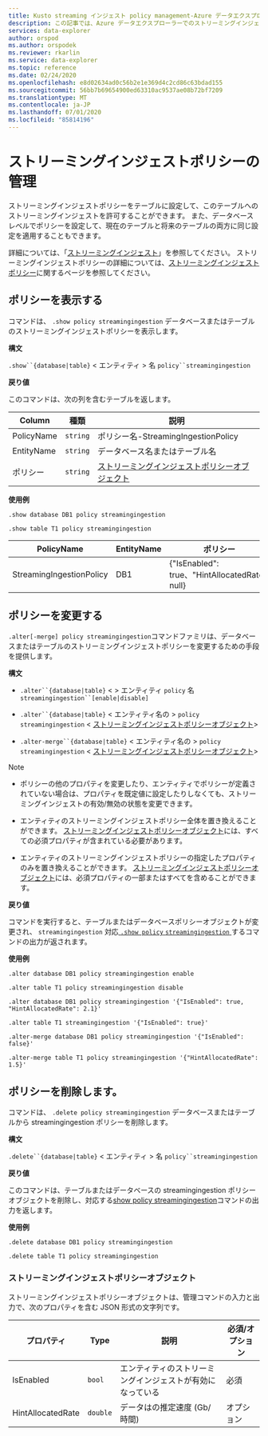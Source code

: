 ```yaml
---
title: Kusto streaming インジェスト policy management-Azure データエクスプローラー
description: この記事では、Azure データエクスプローラーでのストリーミングインジェストポリシーの管理について説明します。
services: data-explorer
author: orspod
ms.author: orspodek
ms.reviewer: rkarlin
ms.service: data-explorer
ms.topic: reference
ms.date: 02/24/2020
ms.openlocfilehash: e8d02634ad0c56b2e1e369d4c2cd86c63bdad155
ms.sourcegitcommit: 56bb7b69654900ed63310ac9537ae08b72bf7209
ms.translationtype: MT
ms.contentlocale: ja-JP
ms.lasthandoff: 07/01/2020
ms.locfileid: "85814196"
---
```

# <a name="streaming-ingestion-policy-management"></a>ストリーミングインジェストポリシーの管理

ストリーミングインジェストポリシーをテーブルに設定して、このテーブルへのストリーミングインジェストを許可することができます。 また、データベースレベルでポリシーを設定して、現在のテーブルと将来のテーブルの両方に同じ設定を適用することもできます。

詳細については、「[ストリーミングインジェスト](../../ingest-data-streaming.md)」を参照してください。 ストリーミングインジェストポリシーの詳細については、[ストリーミングインジェストポリシー](streamingingestionpolicy.md)に関するページを参照してください。

## <a name="display-the-policy"></a>ポリシーを表示する

コマンドは、 `.show policy streamingingestion` データベースまたはテーブルのストリーミングインジェストポリシーを表示します。
 
**構文**

`.show``{database|table}` &lt; エンティティ &gt; 名 `policy``streamingingestion`

**戻り値**

このコマンドは、次の列を含むテーブルを返します。

|Column    |種類    |説明
|---|---|---
|PolicyName|`string`|ポリシー名-StreamingIngestionPolicy
|EntityName|`string`|データベース名またはテーブル名
|ポリシー    |`string`|[ストリーミングインジェストポリシーオブジェクト](#streaming-ingestion-policy-object)

**使用例**

```kusto
.show database DB1 policy streamingingestion

.show table T1 policy streamingingestion
```

|PolicyName|EntityName|ポリシー|ChildEntities|EntityType|
|---|---|---|---|---|
|StreamingIngestionPolicy|DB1|{"IsEnabled": true、"HintAllocatedRate": null}

## <a name="change-the-policy"></a>ポリシーを変更する

`.alter[-merge] policy streamingingestion`コマンドファミリは、データベースまたはテーブルのストリーミングインジェストポリシーを変更するための手段を提供します。

**構文**

* `.alter``{database|table}` &lt; &gt; エンティティ `policy` 名 `streamingingestion``[enable|disable]`

* `.alter``{database|table}` &lt; エンティティ名の &gt; `policy` `streamingingestion` &lt; [ストリーミングインジェストポリシーオブジェクト](#streaming-ingestion-policy-object)&gt;

* `.alter-merge``{database|table}` &lt; エンティティ名の &gt; `policy` `streamingingestion` &lt; [ストリーミングインジェストポリシーオブジェクト](#streaming-ingestion-policy-object)&gt;

> [!Note]
>
> * ポリシーの他のプロパティを変更したり、エンティティでポリシーが定義されていない場合は、プロパティを既定値に設定したりしなくても、ストリーミングインジェストの有効/無効の状態を変更できます。
>
> * エンティティのストリーミングインジェストポリシー全体を置き換えることができます。 [ストリーミングインジェストポリシーオブジェクト](#streaming-ingestion-policy-object)には、すべての必須プロパティが含まれている必要があります。
>
> * エンティティのストリーミングインジェストポリシーの指定したプロパティのみを置き換えることができます。 [ストリーミングインジェストポリシーオブジェクト](#streaming-ingestion-policy-object)には、必須プロパティの一部またはすべてを含めることができます。

**戻り値**

コマンドを実行すると、テーブルまたはデータベースポリシーオブジェクトが変更され、 `streamingingestion` 対応[ `.show policy` `streamingingestion` ](#display-the-policy)するコマンドの出力が返されます。

**使用例**

```kusto
.alter database DB1 policy streamingingestion enable

.alter table T1 policy streamingingestion disable

.alter database DB1 policy streamingingestion '{"IsEnabled": true, "HintAllocatedRate": 2.1}'

.alter table T1 streamingingestion '{"IsEnabled": true}'

.alter-merge database DB1 policy streamingingestion '{"IsEnabled": false}'

.alter-merge table T1 policy streamingingestion '{"HintAllocatedRate": 1.5}'
```

## <a name="delete-the-policy"></a>ポリシーを削除します。

コマンドは、 `.delete policy streamingingestion` データベースまたはテーブルから streamingingestion ポリシーを削除します。

**構文**

`.delete``{database|table}` &lt; エンティティ &gt; 名 `policy``streamingingestion`

**戻り値**

このコマンドは、テーブルまたはデータベースの streamingingestion ポリシーオブジェクトを削除し、対応する[show policy streamingingestion](#display-the-policy)コマンドの出力を返します。

**使用例**

```kusto
.delete database DB1 policy streamingingestion

.delete table T1 policy streamingingestion
```

### <a name="streaming-ingestion-policy-object"></a>ストリーミングインジェストポリシーオブジェクト

ストリーミングインジェストポリシーオブジェクトは、管理コマンドの入力と出力で、次のプロパティを含む JSON 形式の文字列です。

|プロパティ|Type|説明|必須/オプション
|---|---|---|---
|IsEnabled|`bool`|エンティティのストリーミングインジェストが有効になっている| 必須
|HintAllocatedRate|`double`|データはの推定速度 (Gb/時間)|オプション

